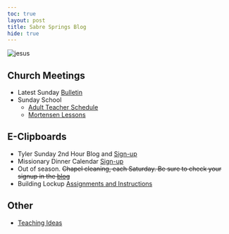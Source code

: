 ```yaml
---
toc: true
layout: post
title: Sabre Springs Blog
hide: true
---
```


![jesus]({{site.baseurl}}/images/bulletin/Easter_Sunday.png)

## Church Meetings

- Latest Sunday [Bulletin](https://sites.google.com/view/sswardtv/home)
- Sunday School 
  - [Adult Teacher Schedule](https://docs.google.com/spreadsheets/d/1-57ISwIIAFT7O9RGs4DbijRyegndQ6chyp4FtADDaQ0/edit#gid=0)
  - [Mortensen Lessons](https://jm1021.github.io/churchofjesuschrist/)

## E-Clipboards

- Tyler Sunday 2nd Hour Blog and [Sign-up](tyler)
- Missionary Dinner Calendar [Sign-up](https://volunteersignup.org/KBJCW)
- Out of season. ~~Chapel cleaning, each Saturday.  Be sure to check your signup in the [blog](cleaning_schedule)~~
- Building Lockup [Assignments and Instructions](building_lockup)

## Other

- [Teaching Ideas](2024_sunday_school)